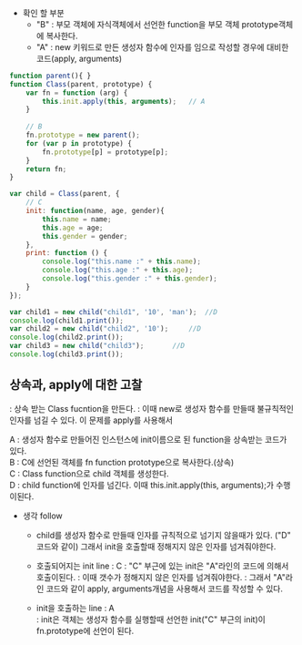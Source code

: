 ### 

* 확인 할 부분
  - "B" : 부모 객체에 자식객체에서 선언한 function을 부모 객체 prototype객체에 복사한다.
  - "A" : new 키워드로 만든 생성자 함수에 인자를 임으로 작성할 경우에 대비한 코드(apply, arguments) 
```js
function parent(){ }
function Class(parent, prototype) {	
    var fn = function (arg) {		
		this.init.apply(this, arguments);	// A
    }	
    
    // B
    fn.prototype = new parent();
    for (var p in prototype) {
        fn.prototype[p] = prototype[p];
    }
    return fn;
}

var child = Class(parent, {
	// C
	init: function(name, age, gender){		
		this.name = name;
		this.age = age;
		this.gender = gender;
	}, 
    print: function () {
        console.log("this.name :" + this.name);
		console.log("this.age :" + this.age);
		console.log("this.gender :" + this.gender);
    }	
});

var child1 = new child("child1", '10', 'man');	//D
console.log(child1.print());
var child2 = new child("child2", '10');		//D
console.log(child2.print());
var child3 = new child("child3");		//D
console.log(child3.print());
```
## 상속과, apply에 대한 고찰
: 상속 받는 Class fucntion을 만든다.
: 이때 new로 생성자 함수를 만들때 불규칙적인 인자를 넘길 수 있다.
이 문제를 apply를 사용해서 

A : 생성자 함수로 만들어진 인스턴스에 init이름으로 된 function을 상속받는 코드가 있다.   
B : C에 선언된 객체를 fn function prototype으로 복사한다.(상속)  
C : Class function으로 child 객체를 생성한다.  
D : child function에 인자를 넘긴다. 이때 this.init.apply(this, arguments);가 수행이된다.  

* 생각 follow
	- child를 생성자 함수로 만들때 인자를 규칙적으로 넘기지 않을때가 있다. ("D" 코드와 같이)
그래서 init을 호출할때 정해지지 않은 인자를  넘겨줘야한다.

	- 호출되어지는 init line : C
: "C" 부근에 있는 init은 "A"라인의 코드에 의해서 호출이된다. 
: 이때 갯수가 정해지지 않은 인자를 넘겨줘야한다.
: 그래서 "A"라인 코드와 같이 apply, arguments개념을 사용해서 코드를 작성할 수 있다.

	- init을 호출하는 line : A  
: init은 객체는 생성자 함수를 실행할때 선언한 init("C" 부근의 init)이 fn.prototype에 선언이 된다.
